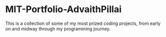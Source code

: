 # MIT-Portfolio-AdvaithPillai
This is a collection of some of my most prized coding projects, from early on and midway through my programming journey.
